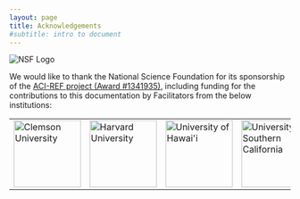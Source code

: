 ```yaml
---
layout: page
title: Acknowledgements
#subtitle: intro to document
---
```


![NSF Logo](../img/nsf1.gif) 

We would like to thank the National Science Foundation for its sponsorship of the 
<a href="http://www.nsf.gov/awardsearch/showAward?AWD_ID=1341935">ACI-REF project 
(Award #1341935)</a>, including funding for the contributions to 
this documentation by Facilitators from the below institutions:

<table width="100%"><tr>
<td width="16%"><img src="../img/clemson.png" alt="Clemson University" height="120px"></td>
<td width="16%"><img src="../img/harvard.png" alt="Harvard University" height="120px"></td>
<td width="16%"><img src="../img/hawaii.png" alt="University of Hawai'i" height="120px"></td>
<td width="16%"><img src="../img/usc.jpg" alt="University of Southern California" height="120px"></td>
<td width="16%"><img src="../img/utah.png" alt="University of Utah" height="120px"></td>
<td width="16%"><img src="../img/wisconsin.png" alt="University of Wisconsin" height="120px"></td>
</tr></table>